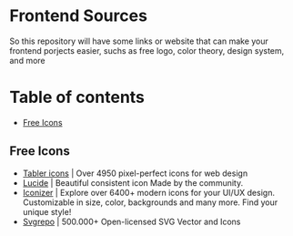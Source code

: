 # Frontend Sources

So this repository will have some links or website that can make your frontend porjects easier, suchs as free logo, color theory, design system, and more

# Table of contents
  * [Free Icons](#free-icons)

## Free Icons
  * [Tabler icons](https://tabler.io/icons) | Over 4950 pixel-perfect icons for web design
  * [Lucide](https://lucide.dev) | Beautiful consistent icon Made by the community.
  * [Iconizer](https://www.iconizer.io) | Explore over 6400+ modern icons for your UI/UX design. Customizable in size, color, backgrounds and many more. Find your unique style!
  * [Svgrepo](https://www.svgrepo.com) | 500.000+ Open-licensed SVG Vector and Icons
  
